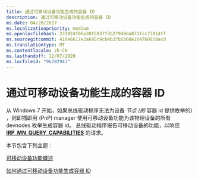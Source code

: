 ```yaml
---
title: 通过可移动设备功能生成的容器 ID
description: 通过可移动设备功能生成的容器 ID
ms.date: 04/20/2017
ms.localizationpriority: medium
ms.openlocfilehash: 231924f06a38f5837f3b27949da073fcc73014ff
ms.sourcegitcommit: 418e6617e2a695c9cb4b37b5b60e264760858acd
ms.translationtype: MT
ms.contentlocale: zh-CN
ms.lasthandoff: 12/07/2020
ms.locfileid: "96782943"
---
```

# <a name="container-ids-generated-from-the-removable-device-capability"></a>通过可移动设备功能生成的容器 ID


从 Windows 7 开始，如果总线驱动程序无法为设备 *节点 (的* 容器 id 提供枚举的) ，则即插即用 (PnP) manager 使用可移动设备功能为该物理设备的所有 devnodes 枚举生成容器 id。 总线驱动程序报告可移动设备的功能，以响应 [**IRP_MN_QUERY_CAPABILITIES**](../kernel/irp-mn-query-capabilities.md) 的请求。

本节包含下列主题：

[可移动设备功能概述](overview-of-the-removable-device-capability.md)

[如何通过可移动设备功能生成容器 ID](how-container-ids-are-generated-from-the-removable-device-capability.md)

 

